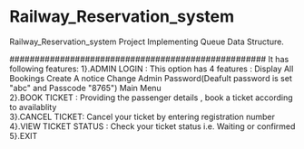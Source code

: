 # Railway_Reservation_system
Railway_Reservation_system Project Implementing Queue Data Structure.


###################################################
It has following features:
1}.ADMIN LOGIN : This option has 4 features :
              Display All Bookings
              Create A notice 
              Change Admin Password(Deafult password is set "abc" and Passcode "8765")
              Main Menu                                                                                                                                                             
2}.BOOK TICKET : Providing the passenger details , book a ticket according to availablity                                                                                           
3}.CANCEL TICKET:  Cancel your ticket by entering registration number                                                                                                               
4}.VIEW TICKET STATUS : Check your ticket status i.e. Waiting or confirmed
5}.EXIT                                                                                                                                                                             
